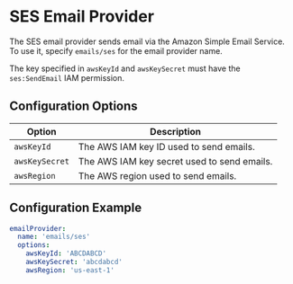 # SES Email Provider

The SES email provider sends email via the Amazon Simple Email Service. To use it, specify `emails/ses` for the email provider name.

The key specified in `awsKeyId` and `awsKeySecret` must have the `ses:SendEmail` IAM permission.

## Configuration Options

Option|Description
-|-
`awsKeyId`|The AWS IAM key ID used to send emails.
`awsKeySecret`|The AWS IAM key secret used to send emails.
`awsRegion`|The AWS region used to send emails.

## Configuration Example

```yaml
emailProvider:
  name: 'emails/ses'
  options:
    awsKeyId: 'ABCDABCD'
    awsKeySecret: 'abcdabcd'
    awsRegion: 'us-east-1'
```
